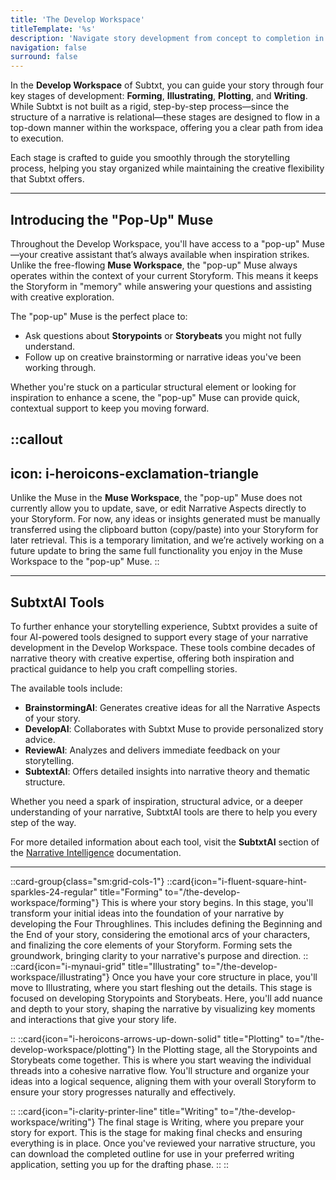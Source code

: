```yaml
---
title: 'The Develop Workspace'
titleTemplate: '%s'
description: 'Navigate story development from concept to completion in Subtxt'
navigation: false
surround: false
---
```


In the **Develop Workspace** of Subtxt, you can guide your story through four key stages of development: **Forming**, **Illustrating**, **Plotting**, and **Writing**. While Subtxt is not built as a rigid, step-by-step process—since the structure of a narrative is relational—these stages are designed to flow in a top-down manner within the workspace, offering you a clear path from idea to execution.

Each stage is crafted to guide you smoothly through the storytelling process, helping you stay organized while maintaining the creative flexibility that Subtxt offers.

---

## Introducing the "Pop-Up" Muse  

Throughout the Develop Workspace, you'll have access to a "pop-up" Muse—your creative assistant that’s always available when inspiration strikes. Unlike the free-flowing **Muse Workspace**, the "pop-up" Muse always operates within the context of your current Storyform. This means it keeps the Storyform in "memory" while answering your questions and assisting with creative exploration.  

The "pop-up" Muse is the perfect place to:  

- Ask questions about **Storypoints** or **Storybeats** you might not fully understand.  
- Follow up on creative brainstorming or narrative ideas you've been working through.  

Whether you're stuck on a particular structural element or looking for inspiration to enhance a scene, the "pop-up" Muse can provide quick, contextual support to keep you moving forward.  

::callout
---
icon: i-heroicons-exclamation-triangle
---
Unlike the Muse in the **Muse Workspace**, the "pop-up" Muse does not currently allow you to update, save, or edit Narrative Aspects directly to your Storyform. For now, any ideas or insights generated must be manually transferred using the clipboard button (copy/paste) into your Storyform for later retrieval. This is a temporary limitation, and we’re actively working on a future update to bring the same full functionality you enjoy in the Muse Workspace to the "pop-up" Muse.
::

---

## SubtxtAI Tools  

To further enhance your storytelling experience, Subtxt provides a suite of four AI-powered tools designed to support every stage of your narrative development in the Develop Workspace. These tools combine decades of narrative theory with creative expertise, offering both inspiration and practical guidance to help you craft compelling stories.  

The available tools include:  

- **BrainstormingAI**: Generates creative ideas for all the Narrative Aspects of your story.  
- **DevelopAI**: Collaborates with Subtxt Muse to provide personalized story advice.  
- **ReviewAI**: Analyzes and delivers immediate feedback on your storytelling.  
- **SubtextAI**: Offers detailed insights into narrative theory and thematic structure.  

Whether you need a spark of inspiration, structural advice, or a deeper understanding of your narrative, SubtxtAI tools are there to help you every step of the way.  

For more detailed information about each tool, visit the **SubtxtAI** section of the [Narrative Intelligence](/narrative-intelligence/subtxt-ai-tools) documentation.  

---

::card-group{class="sm:grid-cols-1"}
  ::card{icon="i-fluent-square-hint-sparkles-24-regular" title="Forming" to="/the-develop-workspace/forming"}
  This is where your story begins. In this stage, you'll transform your initial ideas into the foundation of your narrative by developing the Four Throughlines. This includes defining the Beginning and the End of your story, considering the emotional arcs of your characters, and finalizing the core elements of your Storyform. Forming sets the groundwork, bringing clarity to your narrative's purpose and direction.
  ::
  ::card{icon="i-mynaui-grid" title="Illustrating" to="/the-develop-workspace/illustrating"}
  Once you have your core structure in place, you'll move to Illustrating, where you start fleshing out the details. This stage is focused on developing Storypoints and Storybeats. Here, you'll add nuance and depth to your story, shaping the narrative by visualizing key moments and interactions that give your story life.

  ::
  ::card{icon="i-heroicons-arrows-up-down-solid" title="Plotting" to="/the-develop-workspace/plotting"}
  In the Plotting stage, all the Storypoints and Storybeats come together. This is where you start weaving the individual threads into a cohesive narrative flow. You'll structure and organize your ideas into a logical sequence, aligning them with your overall Storyform to ensure your story progresses naturally and effectively.

  ::
  ::card{icon="i-clarity-printer-line" title="Writing" to="/the-develop-workspace/writing"}
  The final stage is Writing, where you prepare your story for export. This is the stage for making final checks and ensuring everything is in place. Once you've reviewed your narrative structure, you can download the completed outline for use in your preferred writing application, setting you up for the drafting phase.
  ::
::